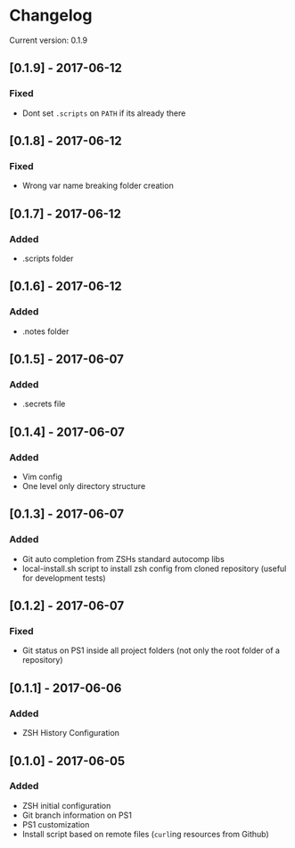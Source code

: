 # Changelog

Current version: 0.1.9

## [0.1.9] - 2017-06-12
### Fixed
- Dont set `.scripts` on `PATH` if its already there

## [0.1.8] - 2017-06-12
### Fixed
- Wrong var name breaking folder creation

## [0.1.7] - 2017-06-12
### Added
- .scripts folder

## [0.1.6] - 2017-06-12
### Added
- .notes folder

## [0.1.5] - 2017-06-07
### Added
- .secrets file

## [0.1.4] - 2017-06-07
### Added
- Vim config
- One level only directory structure

## [0.1.3] - 2017-06-07
### Added
- Git auto completion from ZSHs standard autocomp libs
- local-install.sh script to install zsh config from cloned repository (useful for development tests)

## [0.1.2] - 2017-06-07
### Fixed
- Git status on PS1 inside all project folders (not only the root folder of a repository)

## [0.1.1] - 2017-06-06
### Added
- ZSH History Configuration

## [0.1.0] - 2017-06-05
### Added
- ZSH initial configuration
- Git branch information on PS1
- PS1 customization
- Install script based on remote files (`curl`ing resources from Github)
